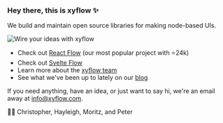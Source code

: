 ### Hey there, this is xyflow ✨

We build and maintain open source libraries for making node-based UIs.

![Wire your ideas with xyflow](https://github.com/xyflow/.github/assets/2857535/13fcc049-16b0-457d-aa88-4c54a595ae58)

- Check out [React Flow](https://reactflow.dev) (our most popular project with ⭐️24k)
- Check out [Svelte Flow](https://svelteflow.dev)
- Learn more about the [xyflow team](https://xyflow.com)
- See what we've been up to lately on our [blog](https://xyflow.com/blog)

If you need anything, have an idea, or just want to say hi, we're an email away at info@xyflow.com.

✌🏻 Christopher, Hayleigh, Moritz, and Peter
